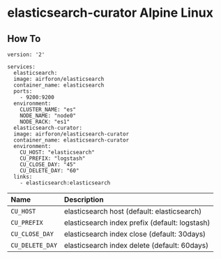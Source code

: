 # elasticsearch-curator Alpine Linux

## How To
```
version: '2'

services:
  elasticsearch:
  image: airforon/elasticsearch
  container_name: elasticsearch
  ports:
    - 9200:9200
  environment:
    CLUSTER_NAME: "es"
    NODE_NAME: "node0"
    NODE_RACK: "es1"
  elasticsearch-curator:
  image: airforon/elasticsearch-curator
  container_name: elasticsearch-curator
  environment:
    CU_HOST: "elasticsearch"
    CU_PREFIX: "logstash"
    CU_CLOSE_DAY: "45"
    CU_DELETE_DAY: "60"
  links:
    - elasticsearch:elasticsearch
```

| Name | Description |
|:-----|:---|
| `CU_HOST` | elasticsearch host (default: elasticsearch)|
| `CU_PREFIX` | elasticsearch index prefix (default: logstash)
| `CU_CLOSE_DAY` | elasticsearch index close (default: 30days)
| `CU_DELETE_DAY` | elasticsearch index delete (default: 60days)

